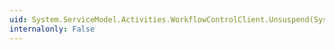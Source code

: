 ```yaml
---
uid: System.ServiceModel.Activities.WorkflowControlClient.Unsuspend(System.Guid)
internalonly: False
---
```

